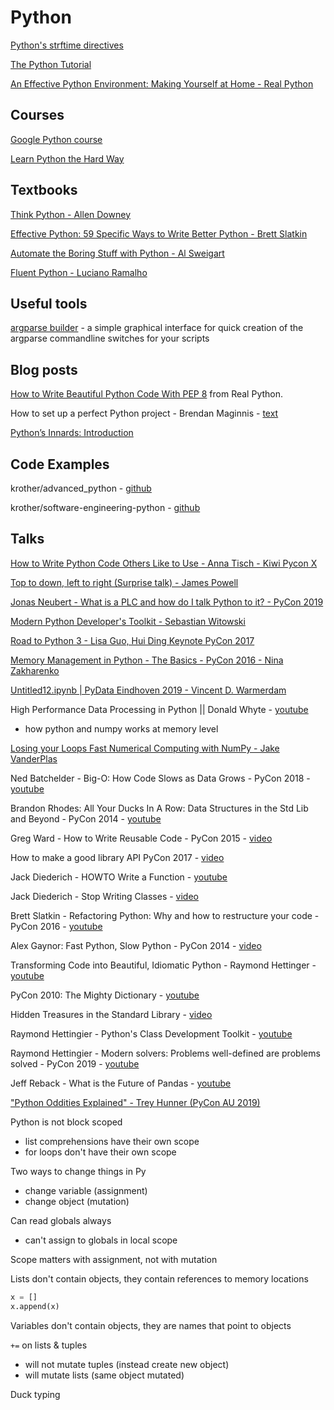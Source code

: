 # Python

[Python's strftime directives](http://strftime.org/)

[The Python Tutorial](https://docs.python.org/3/tutorial/)

[An Effective Python Environment: Making Yourself at Home - Real Python](https://realpython.com/effective-python-environment/)


## Courses

[Google Python course](https://developers.google.com/edu/python/introduction)

[Learn Python the Hard Way](https://learnpythonthehardway.org)


## Textbooks

[Think Python - Allen Downey](https://greenteapress.com/thinkpython2/thinkpython2.pdf)

[Effective Python: 59 Specific Ways to Write Better Python - Brett Slatkin](https://effectivepython.com/)

[Automate the Boring Stuff with Python - Al Sweigart](https://automatetheboringstuff.com/)

[Fluent Python - Luciano Ramalho](http://shop.oreilly.com/product/0636920032519.do)


## Useful tools

[argparse builder](https://blog.rfox.eu/en/Programming/Tools_I_use/Tools_I_use_argparse_builder.html) - a simple graphical interface for quick creation of the argparse commandline switches for your scripts


## Blog posts

[How to Write Beautiful Python Code With PEP 8](https://realpython.com/python-pep8/) from Real Python.

How to set up a perfect Python project - Brendan Maginnis - [text](https://sourcery.ai/blog/python-best-practices/)

[Python’s Innards: Introduction](https://tech.blog.aknin.name/2010/04/02/pythons-innards-introduction/)


## Code Examples

krother/advanced_python - [github](https://github.com/krother/advanced_python)

krother/software-engineering-python - [github](https://github.com/krother/software-engineering-python)


## Talks

[How to Write Python Code Others Like to Use - Anna Tisch - Kiwi Pycon X](https://youtu.be/xZSGo4vM-ok)

[Top to down, left to right (Surprise talk) - James Powell](https://youtu.be/BRn6UCw35og)

[Jonas Neubert - What is a PLC and how do I talk Python to it? - PyCon 2019](https://youtu.be/a0l29lgDf6k)

[Modern Python Developer's Toolkit - Sebastian Witowski](https://pycon.switowski.com/)

[Road to Python 3 - Lisa Guo, Hui Ding Keynote PyCon 2017](https://youtu.be/66XoCk79kjM)

[Memory Management in Python - The Basics - PyCon 2016 - Nina Zakharenko](https://www.youtube.com/watch?v=F6u5rhUQ6dU)

[Untitled12.ipynb | PyData Eindhoven 2019 - Vincent D. Warmerdam](https://youtu.be/yXGCKqo5cEY)

High Performance Data Processing in Python || Donald Whyte - [youtube](https://www.youtube.com/watch?v=nmYyISMdOqY)
- how python and numpy works at memory level

[Losing your Loops Fast Numerical Computing with NumPy - Jake VanderPlas](https://www.youtube.com/watch?v=EEUXKG97YRw)

Ned Batchelder - Big-O: How Code Slows as Data Grows - PyCon 2018 - [youtube](https://www.youtube.com/watch?time_continue=1&v=duvZ-2UK0fc)

Brandon Rhodes: All Your Ducks In A Row: Data Structures in the Std Lib and Beyond - PyCon 2014 - [youtube](https://www.youtube.com/watch?v=fYlnfvKVDoM&feature=player_embedded)

Greg Ward - How to Write Reusable Code - PyCon 2015 - [video](https://www.youtube.com/watch?v=r9cnHO15YgU)

How to make a good library API PyCon 2017 - [video](https://www.youtube.com/watch?v=4mkFfce46zE)

Jack Diederich - HOWTO Write a Function - [youtube](https://www.youtube.com/watch?v=rrBJVMyD-Gs)

Jack Diederich - Stop Writing Classes - [video](https://www.youtube.com/watch?v=o9pEzgHorH0)

Brett Slatkin - Refactoring Python: Why and how to restructure your code - PyCon 2016 - [youtube](https://www.youtube.com/watch?v=D_6ybDcU5gc&feature=player_embedded)

Alex Gaynor: Fast Python, Slow Python - PyCon 2014 - [video](https://www.youtube.com/watch?v=7eeEf_rAJds)

Transforming Code into Beautiful, Idiomatic Python - Raymond Hettinger - [youtube](https://www.youtube.com/watch?v=OSGv2VnC0go)

PyCon 2010: The Mighty Dictionary - [youtube](https://www.youtube.com/watch?v=C4Kc8xzcA68)

Hidden Treasures in the Standard Library - [video](https://pyvideo.org/pycon-us-2011/pycon-2011--hidden-treasures-in-the-standard-libr.html)

Raymond Hettingier - Python's Class Development Toolkit - [youtube](https://www.youtube.com/watch?v=HTLu2DFOdTg&t=528s)

Raymond Hettingier - Modern solvers: Problems well-defined are problems solved - PyCon 2019 - [youtube](https://www.youtube.com/watch?v=_GP9OpZPUYc)

Jeff Reback - What is the Future of Pandas - [youtube](https://www.youtube.com/watch?v=_-gJtO0XR48)

["Python Oddities Explained" - Trey Hunner (PyCon AU 2019)](https://youtu.be/4MCT4WLf7Ac?t=35)


Python is not block scoped
- list comprehensions have their own scope
- for loops don't have their own scope

Two ways to change things in Py
- change variable (assignment)
- change object (mutation)

Can read globals always
- can't assign to globals in local scope

Scope matters with assignment, not with mutation

Lists don't contain objects, they contain references to memory locations

```python
x = []
x.append(x)
```

Variables don't contain objects, they are names that point to objects

`+=` on lists & tuples
- will not mutate tuples (instead create new object)
- will mutate lists (same object mutated)

Duck typing

